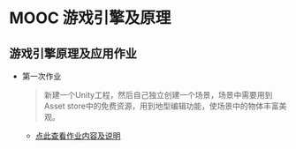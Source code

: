 # MOOC 游戏引擎及原理

## 游戏引擎原理及应用作业

* 第一次作业
    > 新建一个Unity工程，然后自己独立创建一个场景，场景中需要用到Asset store中的免费资源，用到地型编辑功能，使场景中的物体丰富美观。

    * [点此查看作业内容及说明](HuYufei-Works/Assets/Homework-1/README.md)
